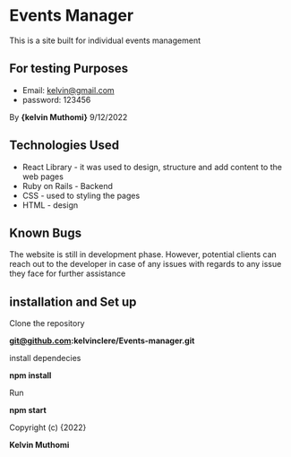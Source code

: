 # Events Manager

This is a site built for individual events management

## For testing Purposes
* Email: kelvin@gmail.com
* password: 123456

By **{kelvin Muthomi}**
9/12/2022

## Technologies Used
* React Library - it was used to design, structure and add content to the web pages
* Ruby on Rails - Backend
* CSS - used to styling the pages
* HTML - design

## Known Bugs
The website is still in development phase. However, potential clients can reach out to the developer in case of any issues with regards to any issue they face for further assistance

## installation and Set up
Clone the repository

**git@github.com:kelvinclere/Events-manager.git**

install dependecies

**npm install**

Run

**npm start**

Copyright (c) {2022} 

**Kelvin Muthomi**





